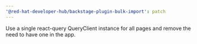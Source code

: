 ```yaml
---
'@red-hat-developer-hub/backstage-plugin-bulk-import': patch
---
```


Use a single react-query QueryClient instance for all pages and remove the need to have one in the app.
